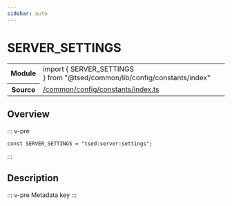 ```yaml
---
sidebar: auto
---
```

# SERVER_SETTINGS <Badge text="Constant" type="const"/>
<!-- Summary -->
<section class="symbol-info"><table class="is-full-width"><tbody><tr><th>Module</th><td><div class="lang-typescript"><span class="token keyword">import</span> { SERVER_SETTINGS }&nbsp;<span class="token keyword">from</span>&nbsp;<span class="token string">"@tsed/common/lib/config/constants/index"</span></div></td></tr><tr><th>Source</th><td><a href="https://github.com/Romakita/ts-express-decorators/blob/v4.30.0/src//common/config/constants/index.ts#L0-L0">/common/config/constants/index.ts</a></td></tr></tbody></table></section>

<!-- Overview -->
## Overview


::: v-pre
<pre><code class="typescript-lang "><span class="token keyword">const</span> SERVER_SETTINGS<span class="token punctuation"> = </span>"tsed<span class="token punctuation">:</span>server<span class="token punctuation">:</span>settings"<span class="token punctuation">;</span></code></pre>
:::


<!-- Description -->
## Description

::: v-pre
Metadata key
:::